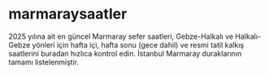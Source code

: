 # marmaraysaatler
2025 yılına ait en güncel Marmaray sefer saatleri, Gebze-Halkalı ve Halkalı-Gebze yönleri için hafta içi, hafta sonu (gece dahil) ve resmi tatil kalkış saatlerini buradan hızlıca kontrol edin. İstanbul Marmaray duraklarının tamamı listelenmiştir.
